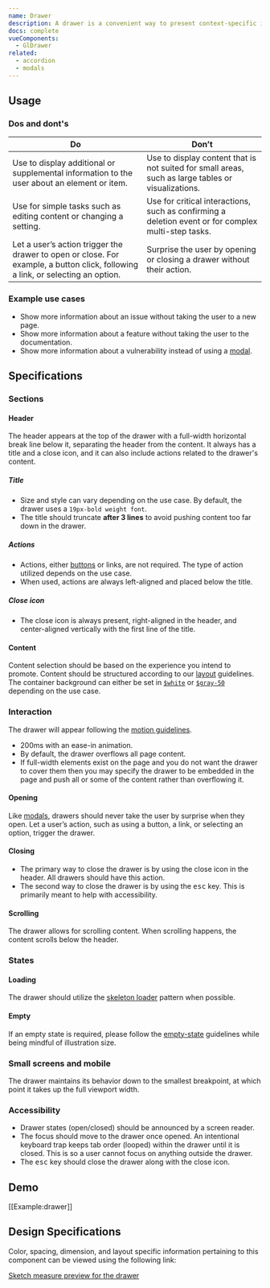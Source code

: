 ```yaml
---
name: Drawer
description: A drawer is a convenient way to present context-specific information or to provide the user with a deeper interaction experience without leaving the page.
docs: complete
vueComponents:
  - GlDrawer
related:
  - accordion
  - modals
---
```


## Usage

### Dos and dont's

| Do | Don’t |
|------------------------|-------------------|
| Use to display additional or supplemental information to the user about an element or item. | Use to display content that is not suited for small areas, such as large tables or visualizations. |
| Use for simple tasks such as editing content or changing a setting. | Use for critical interactions, such as confirming a deletion event or for complex multi-step tasks. |
| Let a user’s action trigger the drawer to open or close. For example, a button click, following a link, or selecting an option. | Surprise the user by opening or closing a drawer without their action. |

### Example use cases

- Show more information about an issue without taking the user to a new page.
- Show more information about a feature without taking the user to the documentation.
- Show more information about a vulnerability instead of using a [modal](/components/modals).

## Specifications

### Sections

#### Header

The header appears at the top of the drawer with a full-width horizontal break line below it, separating the header from the content. It always has a title and a close icon, and it can also include actions related to the drawer's content.

##### Title

- Size and style can vary depending on the use case. By default, the drawer uses a `19px-bold weight font`.
- The title should truncate **after 3 lines** to avoid pushing content too far down in the drawer.

##### Actions

- Actions, either [buttons](/components/button) or links, are not required. The type of action utilized depends on the use case.
- When used, actions are always left-aligned and placed below the title.

##### Close icon

- The close icon is always present, right-aligned in the header, and center-aligned vertically with the first line of the title.

#### Content

Content selection should be based on the experience you intend to promote. Content should be structured according to our [layout](/layout/spacing) guidelines. The container background can either be set in [`$white`](https://design.gitlab.com/product-foundations/colors#neutral-palette) or [`$gray-50`](https://design.gitlab.com/product-foundations/colors#neutral-palette) depending on the use case.

### Interaction

The drawer will appear following the [motion guidelines](/product-foundations/motion).

- 200ms with an ease-in animation.
- By default, the drawer overflows all page content.
- If full-width elements exist on the page and you do not want the drawer to cover them then you may specify the drawer to be embedded in the page and push all or some of the content rather than overflowing it.

#### Opening

Like [modals](/components/modals), drawers should never take the user by surprise when they open. Let a user’s action, such as using a button, a link, or selecting an option, trigger the drawer.

#### Closing

- The primary way to close the drawer is by using the close icon in the header. All drawers should have this action.
- The second way to close the drawer is by using the <kbd>esc</kbd> key. This is primarily meant to help with accessibility.

#### Scrolling

The drawer allows for scrolling content. When scrolling happens, the content scrolls below the header.

### States

#### Loading

The drawer should utilize the [skeleton loader](/components/skeleton-loader/) pattern when possible.

#### Empty

If an empty state is required, please follow the [empty-state](/regions/empty-states) guidelines while being mindful of illustration size.

### Small screens and mobile

The drawer maintains its behavior down to the smallest breakpoint, at which point it takes up the full viewport width.

### Accessibility

- Drawer states (open/closed) should be announced by a screen reader.
- The focus should move to the drawer once opened. An intentional keyboard trap keeps tab order (looped) within the drawer until it is closed. This is so a user cannot focus on anything outside the drawer.
- The <kbd>esc</kbd> key should close the drawer along with the close icon.

## Demo

[[Example:drawer]]

## Design Specifications

Color, spacing, dimension, and layout specific information pertaining to this component can be viewed using the following link:

[Sketch measure preview for the drawer](https://gitlab-org.gitlab.io/gitlab-design/hosted/design-gitlab-specs/drawer-spec-previews/)
